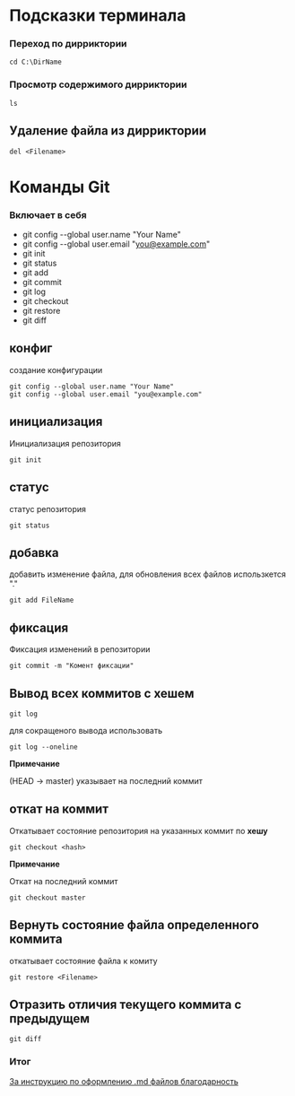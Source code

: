 # Подсказки терминала

### Переход по дирриктории
~~~
cd C:\DirName
~~~

### Просмотр содержимого дирриктории
~~~
ls
~~~

## Удаление файла из дирриктории
~~~
del <Filename>
~~~

# Команды Git

### Включает в себя
* git config --global user.name "Your Name"
* git config --global user.email "you@example.com"
* git init
* git status
* git add 
* git commit
* git log
* git checkout
* git restore
* git diff


## конфиг
создание конфигурации
~~~
git config --global user.name "Your Name"
git config --global user.email "you@example.com"
~~~

## инициализация
Инициализация репозитория
~~~
git init
~~~

## статус
статус репозитория
~~~
git status
~~~

## добавка
добавить изменение файла, для обновления всех файлов использкется "."
~~~
git add FileName
~~~

## фиксация
Фиксация изменений в репозитории
~~~
git commit -m "Комент фиксации"
~~~

## Вывод всех коммитов с хешем

~~~
git log
~~~
для сокращеного вывода использовать
~~~
git log --oneline
~~~
**Примечание**

 (HEAD -> master) указывает на последний коммит

## откат на коммит
Откатывает состояние репозитория на указанных коммит по **хешу** 
~~~
git checkout <hash>
~~~
**Примечание**

Откат на последний коммит
~~~
git checkout master
~~~

## Вернуть состояние файла определенного коммита
откатывает состояние файла к комиту
~~~
git restore <Filename>
~~~

## Отразить отличия текущего коммита с предыдущем
~~~
git diff
~~~

### Итог
[За инструкцию по оформлению .md файлов благодарность](https://gb.ru/) 